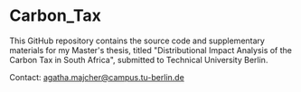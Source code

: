 # Carbon_Tax
This GitHub repository contains the source code and supplementary materials for my Master's thesis, titled "Distributional Impact Analysis of the Carbon Tax in South Africa", submitted to Technical University Berlin. 

Contact: agatha.majcher@campus.tu-berlin.de
